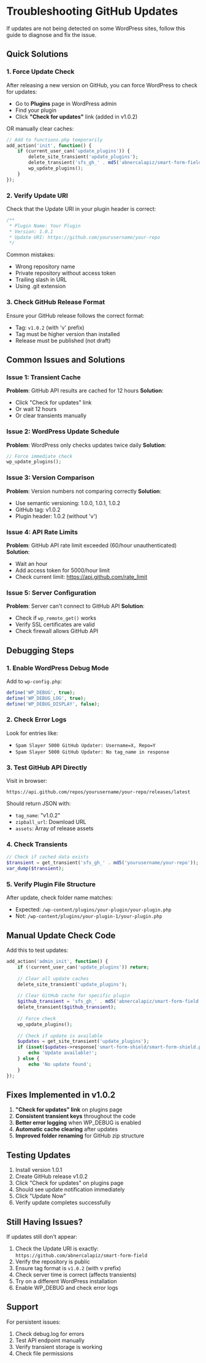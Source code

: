 # Troubleshooting GitHub Updates

If updates are not being detected on some WordPress sites, follow this guide to diagnose and fix the issue.

## Quick Solutions

### 1. Force Update Check
After releasing a new version on GitHub, you can force WordPress to check for updates:

- Go to **Plugins** page in WordPress admin
- Find your plugin
- Click **"Check for updates"** link (added in v1.0.2)

OR manually clear caches:

```php
// Add to functions.php temporarily
add_action('init', function() {
    if (current_user_can('update_plugins')) {
        delete_site_transient('update_plugins');
        delete_transient('sfs_gh_' . md5('abnercalapiz/smart-form-field'));
        wp_update_plugins();
    }
});
```

### 2. Verify Update URI
Check that the Update URI in your plugin header is correct:

```php
/**
 * Plugin Name: Your Plugin
 * Version: 1.0.1
 * Update URI: https://github.com/yourusername/your-repo
 */
```

Common mistakes:
- Wrong repository name
- Private repository without access token
- Trailing slash in URL
- Using .git extension

### 3. Check GitHub Release Format
Ensure your GitHub release follows the correct format:
- Tag: `v1.0.2` (with 'v' prefix)
- Tag must be higher version than installed
- Release must be published (not draft)

## Common Issues and Solutions

### Issue 1: Transient Cache
**Problem**: GitHub API results are cached for 12 hours
**Solution**: 
- Click "Check for updates" link
- Or wait 12 hours
- Or clear transients manually

### Issue 2: WordPress Update Schedule
**Problem**: WordPress only checks updates twice daily
**Solution**:
```php
// Force immediate check
wp_update_plugins();
```

### Issue 3: Version Comparison
**Problem**: Version numbers not comparing correctly
**Solution**: 
- Use semantic versioning: 1.0.0, 1.0.1, 1.0.2
- GitHub tag: v1.0.2
- Plugin header: 1.0.2 (without 'v')

### Issue 4: API Rate Limits
**Problem**: GitHub API rate limit exceeded (60/hour unauthenticated)
**Solution**: 
- Wait an hour
- Add access token for 5000/hour limit
- Check current limit: https://api.github.com/rate_limit

### Issue 5: Server Configuration
**Problem**: Server can't connect to GitHub API
**Solution**:
- Check if `wp_remote_get()` works
- Verify SSL certificates are valid
- Check firewall allows GitHub API

## Debugging Steps

### 1. Enable WordPress Debug Mode
Add to `wp-config.php`:
```php
define('WP_DEBUG', true);
define('WP_DEBUG_LOG', true);
define('WP_DEBUG_DISPLAY', false);
```

### 2. Check Error Logs
Look for entries like:
- `Spam Slayer 5000 GitHub Updater: Username=X, Repo=Y`
- `Spam Slayer 5000 GitHub Updater: No tag_name in response`

### 3. Test GitHub API Directly
Visit in browser:
```
https://api.github.com/repos/yourusername/your-repo/releases/latest
```

Should return JSON with:
- `tag_name`: "v1.0.2"
- `zipball_url`: Download URL
- `assets`: Array of release assets

### 4. Check Transients
```php
// Check if cached data exists
$transient = get_transient('sfs_gh_' . md5('yourusername/your-repo'));
var_dump($transient);
```

### 5. Verify Plugin File Structure
After update, check folder name matches:
- Expected: `/wp-content/plugins/your-plugin/your-plugin.php`
- Not: `/wp-content/plugins/your-plugin-1/your-plugin.php`

## Manual Update Check Code

Add this to test updates:

```php
add_action('admin_init', function() {
    if (!current_user_can('update_plugins')) return;
    
    // Clear all update caches
    delete_site_transient('update_plugins');
    
    // Clear GitHub cache for specific plugin
    $github_transient = 'sfs_gh_' . md5('abnercalapiz/smart-form-field');
    delete_transient($github_transient);
    
    // Force check
    wp_update_plugins();
    
    // Check if update is available
    $updates = get_site_transient('update_plugins');
    if (isset($updates->response['smart-form-shield/smart-form-shield.php'])) {
        echo 'Update available!';
    } else {
        echo 'No update found';
    }
});
```

## Fixes Implemented in v1.0.2

1. **"Check for updates" link** on plugins page
2. **Consistent transient keys** throughout the code
3. **Better error logging** when WP_DEBUG is enabled
4. **Automatic cache clearing** after updates
5. **Improved folder renaming** for GitHub zip structure

## Testing Updates

1. Install version 1.0.1
2. Create GitHub release v1.0.2
3. Click "Check for updates" on plugins page
4. Should see update notification immediately
5. Click "Update Now"
6. Verify update completes successfully

## Still Having Issues?

If updates still don't appear:

1. Check the Update URI is exactly: `https://github.com/abnercalapiz/smart-form-field`
2. Verify the repository is public
3. Ensure tag format is `v1.0.2` (with v prefix)
4. Check server time is correct (affects transients)
5. Try on a different WordPress installation
6. Enable WP_DEBUG and check error logs

## Support

For persistent issues:
1. Check debug.log for errors
2. Test API endpoint manually
3. Verify transient storage is working
4. Check file permissions